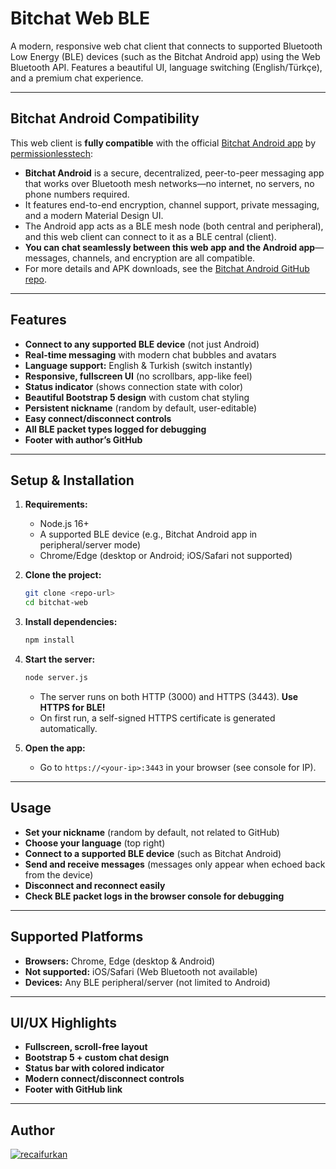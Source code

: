 # Bitchat Web BLE

A modern, responsive web chat client that connects to supported Bluetooth Low Energy (BLE) devices (such as the Bitchat Android app) using the Web Bluetooth API. Features a beautiful UI, language switching (English/Türkçe), and a premium chat experience.

---

## Bitchat Android Compatibility

This web client is **fully compatible** with the official [Bitchat Android app](https://github.com/permissionlesstech/bitchat-android) by [permissionlesstech](https://github.com/permissionlesstech/bitchat-android):

- **Bitchat Android** is a secure, decentralized, peer-to-peer messaging app that works over Bluetooth mesh networks—no internet, no servers, no phone numbers required.
- It features end-to-end encryption, channel support, private messaging, and a modern Material Design UI.
- The Android app acts as a BLE mesh node (both central and peripheral), and this web client can connect to it as a BLE central (client).
- **You can chat seamlessly between this web app and the Android app**—messages, channels, and encryption are all compatible.
- For more details and APK downloads, see the [Bitchat Android GitHub repo](https://github.com/permissionlesstech/bitchat-android).

---

## Features
- **Connect to any supported BLE device** (not just Android)
- **Real-time messaging** with modern chat bubbles and avatars
- **Language support:** English & Turkish (switch instantly)
- **Responsive, fullscreen UI** (no scrollbars, app-like feel)
- **Status indicator** (shows connection state with color)
- **Beautiful Bootstrap 5 design** with custom chat styling
- **Persistent nickname** (random by default, user-editable)
- **Easy connect/disconnect controls**
- **All BLE packet types logged for debugging**
- **Footer with author’s GitHub**

---

## Setup & Installation

1. **Requirements:**
   - Node.js 16+
   - A supported BLE device (e.g., Bitchat Android app in peripheral/server mode)
   - Chrome/Edge (desktop or Android; iOS/Safari not supported)

2. **Clone the project:**
   ```sh
   git clone <repo-url>
   cd bitchat-web
   ```

3. **Install dependencies:**
   ```sh
   npm install
   ```

4. **Start the server:**
   ```sh
   node server.js
   ```
   - The server runs on both HTTP (3000) and HTTPS (3443). **Use HTTPS for BLE!**
   - On first run, a self-signed HTTPS certificate is generated automatically.

5. **Open the app:**
   - Go to `https://<your-ip>:3443` in your browser (see console for IP).

---

## Usage
- **Set your nickname** (random by default, not related to GitHub)
- **Choose your language** (top right)
- **Connect to a supported BLE device** (such as Bitchat Android)
- **Send and receive messages** (messages only appear when echoed back from the device)
- **Disconnect and reconnect easily**
- **Check BLE packet logs in the browser console for debugging**

---

## Supported Platforms
- **Browsers:** Chrome, Edge (desktop & Android)
- **Not supported:** iOS/Safari (Web Bluetooth not available)
- **Devices:** Any BLE peripheral/server (not limited to Android)

---

## UI/UX Highlights
- **Fullscreen, scroll-free layout**
- **Bootstrap 5 + custom chat design**
- **Status bar with colored indicator**
- **Modern connect/disconnect controls**
- **Footer with GitHub link**

---

## Author

[![recaifurkan](https://img.shields.io/badge/GitHub-recaifurkan-181717?style=flat&logo=github)](https://github.com/recaifurkan)

